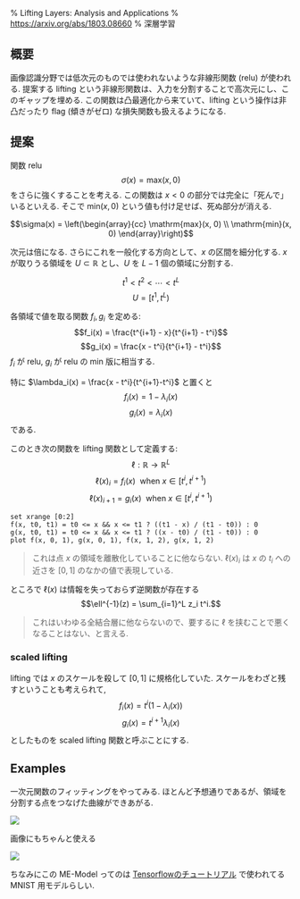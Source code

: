 % Lifting Layers: Analysis and Applications
% https://arxiv.org/abs/1803.08660
% 深層学習

## 概要

画像認識分野では低次元のものでは使われないような非線形関数 (relu) が使われる.
提案する lifting という非線形関数は、入力を分割することで高次元にし、このギャップを埋める.
この関数は凸最適化から来ていて、lifting という操作は非凸だったり flag (傾きがゼロ) な損失関数も扱えるようになる.

## 提案

関数 relu
$$\sigma(x) = \mathrm{max}(x, 0)$$
をさらに強くすることを考える.
この関数は $x<0$ の部分では完全に「死んで」いるといえる.
そこで $\mathrm{min}(x,0)$ という値も付け足せば、死ぬ部分が消える.

$$\sigma(x) = \left(\begin{array}{cc}
\mathrm{max}(x, 0) \\
\mathrm{min}(x, 0)
\end{array}\right)$$

次元は倍になる.
さらにこれを一般化する方向として、$x$ の区間を細分化する.
$x$ が取りうる領域を $U \subset \mathbb R$ とし、$U$ を $L-1$ 個の領域に分割する.

$$t^1 < t^2 < \cdots < t^L$$
$$U = [t^1, t^L)$$

各領域で値を取る関数 $f_i, g_i$ を定める:
$$f_i(x) = \frac{t^{i+1} - x}{t^{i+1} - t^i}$$
$$g_i(x) = \frac{x - t^i}{t^{i+1} - t^i}$$
$f_i$ が relu, $g_i$ が relu の min 版に相当する.

特に $\lambda_i(x) = \frac{x - t^i}{t^{i+1}-t^i}$ と置くと
$$f_i(x) = 1 - \lambda_i(x)$$
$$g_i(x) = \lambda_i(x)$$
である.

このとき次の関数を lifting 関数として定義する:
$$\ell : \mathbb R \to \mathbb R^L$$
$$\ell(x)_i = f_i(x)     ~~\text{when } x \in [t^i, t^{i+1})$$
$$\ell(x)_{i+1} = g_i(x) ~~\text{when } x \in [t^i, t^{i+1})$$

```gnuplot
set xrange [0:2]
f(x, t0, t1) = t0 <= x && x <= t1 ? ((t1 - x) / (t1 - t0)) : 0
g(x, t0, t1) = t0 <= x && x <= t1 ? ((x - t0) / (t1 - t0)) : 0
plot f(x, 0, 1), g(x, 0, 1), f(x, 1, 2), g(x, 1, 2)
```

> これは点 $x$ の領域を離散化していることに他ならない.
> $\ell(x)_i$ は $x$ の $t_i$ への近さを $[0,1]$ のなかの値で表現している.

ところで $\ell(x)$ は情報を失っておらず逆関数が存在する
$$\ell^{-1}(z) = \sum_{i=1}^L z_i t^i.$$

> これはいわゆる全結合層に他ならないので、要するに $\ell$ を挟むことで悪くなることはない、と言える.

### scaled lifting

lifting では $x$ のスケールを殺して $[0,1]$ に規格化していた.
スケールをわざと残すということも考えられて,
$$f_i(x) = t^i (1 - \lambda_i(x))$$
$$g_i(x) = t^{i+1} \lambda_i(x)$$
としたものを scaled lifting 関数と呼ぶことにする.

## Examples

一次元関数のフィッティングをやってみる.
ほとんど予想通りであるが、領域を分割する点をつなげた曲線ができあがる.

![](https://i.imgur.com/0rCZK1P.png)

画像にもちゃんと使える

![](https://i.imgur.com/no3Nmjx.png)

ちなみにこの ME-Model ってのは [Tensorflowのチュートリアル](https://www.tensorflow.org/tutorials/) で使われてる MNIST 用モデルらしい.
